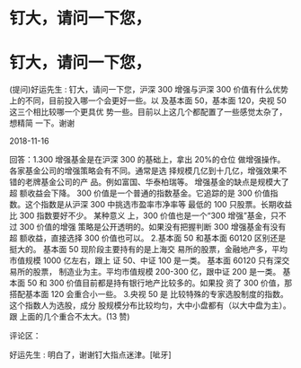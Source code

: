 # 钉大，请问一下您，

# 钉大，请问一下您，

(提问)好运先生 : 钉大，请问一下您，沪深 300 增强与沪深 300 价值有什么优势上的不同，目前投入哪一个会更好一些。以 及基本面 50，基本面 120，央视 50 这三个相比较哪一个更具优 势一些。目前以上这几个都配置了一些感觉太杂了，想精简 一下。谢谢

2018-11-16

回答：1.300 增强基金是在沪深 300 的基础上，拿出 20%的仓位 做增强操作。各家基金公司的增强策略会有不同。通常是选 择规模几亿到十几亿，增强效果不错的老牌基金公司的产 品。例如富国、华泰柏瑞等。 增强基金的缺点是规模大了超 额收益会下降。 300 价值是一个普通的指数基金。它追踪的是 300 价值指数。这个指数是从沪深 300 中挑选市盈率市净率等 最低的 100 只股票。长期收益比 300 指数要好不少。 某种意义 上，300 价值也是一个“300 增强”基金，只不过 300 价值的增强 策略是公开透明的。如果没有把握判断 300 增强基金有没有超 额收益，直接选择 300 价值也可以。 2.基本面 50 和基本面 60120 区别还是挺大的。 基本面 50 现阶段主要持有的是上海交 易所的股票，金融地产多，平均市值规模 1000 亿左右，跟上 证 50、中证 100 是一类。 基本面 60120 只有深交易所的股票， 制造业为主。平均市值规模 200-300 亿，跟中证 200 是一类。 基本面 50 和 300 价值目前都是持有银行地产比较多的。如果投 资了 300 价值，那搭配基本面 120 会重合小一些。 3.央视 50 是 比较特殊的专家选股制度的指数。这个指数人为选股，成分 股规模分布比较均匀，大中小盘都有（以大中盘为主）。跟 上面的几个重合不太大。(13 赞)

评论区：

好运先生 : 明白了，谢谢钉大指点迷津。[呲牙]